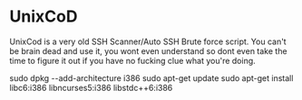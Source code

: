 # UnixCoD

UnixCod is a very old SSH Scanner/Auto SSH Brute force script.
You can't be brain dead and use it, you wont even understand so 
dont even take the time to figure it out if you have no fucking
clue what you're doing.

sudo dpkg --add-architecture i386
sudo apt-get update
sudo apt-get install libc6:i386 libncurses5:i386 libstdc++6:i386
